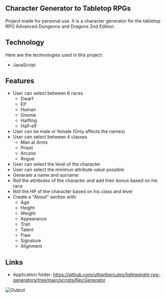## Character Generator to Tabletop RPGs
Project made for personal use. It is a character generator for the tabletop RPG Advanced Dungeons and Dragons 2nd Edition. 
 
## Technology 
Here are the technologies used in this project.
 
* JavaScript
 
## Features
* User can select between 6 races
  * Dwarf
  * Elf
  * Human
  * Gnome
  * Halfling
  * Half-elf
* User can be male or female (Only affects the names)
* User can select between 4 classes
  * Man at Arms
  * Priest
  * Arcane
  * Rogue
* User can select the level of the character
* User can select the minimun attribute value possible
* Generate a name and surname
* Roll the attributes of the character and add their bonus based on his race 
* Roll the HP of the character based on his class and level
* Create a "About" section with:
  * Age
  * Height
  * Weight
  * Appearance
  * Trait
  * Talent
  * Flaw
  * Signature
  * Alignment
 
 ## Links
 * Application folder: https://github.com/uthanhercules/lightweight-rpg-generators/tree/main/scripts/NpcGenerator

![Output](https://user-images.githubusercontent.com/78041618/125918870-bc39834b-cace-40f3-ac40-3ac5eb4bd685.PNG)

